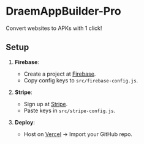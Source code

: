 # DraemAppBuilder-Pro 
Convert websites to APKs with 1 click!  

## Setup  
1. **Firebase**:  
   - Create a project at [Firebase](https://firebase.google.com/).  
   - Copy config keys to `src/firebase-config.js`.  

2. **Stripe**:  
   - Sign up at [Stripe](https://stripe.com/).  
   - Paste keys in `src/stripe-config.js`.  

3. **Deploy**:  
   - Host on [Vercel](https://vercel.com/) → Import your GitHub repo.  
